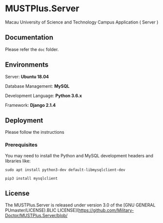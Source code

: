 # MUSTPlus.Server


Macau University of Science and Technology Campus Application ( Server )

## Documentation

Please refer the `doc` folder.

## Environments

Server: **Ubuntu 18.04**

Database Management: **MySQL**

Development Language: **Python 3.6.x**

Framework: **Django 2.1.4**

## Deployment

Please follow the instructions

### Prerequisites
You may need to install the Python and MySQL development headers and libraries like:

`sudo apt install python3-dev default-libmysqlclient-dev`

`pip3 install mysqlclient`

## License

The MUSTPlus.Server is released under version 3.0 of the [GNU GENERAL PUmaster/LICENSE).BLIC LICENSE](https://github.com/Military-Doctor/MUSTPlus.Server/blob/
